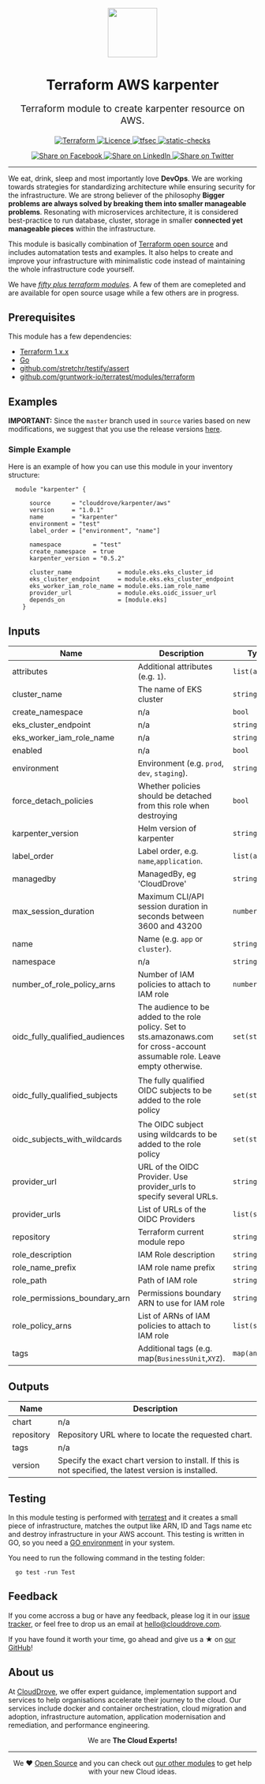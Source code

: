<!-- This file was automatically generated by the `geine`. Make all changes to `README.yaml` and run `make readme` to rebuild this file. -->

<p align="center"> <img src="https://user-images.githubusercontent.com/50652676/62349836-882fef80-b51e-11e9-99e3-7b974309c7e3.png" width="100" height="100"></p>


<h1 align="center">
    Terraform AWS karpenter
</h1>

<p align="center" style="font-size: 1.2rem;"> 
    Terraform module to create karpenter resource on AWS.
     </p>

<p align="center">

<a href="https://www.terraform.io">
  <img src="https://img.shields.io/badge/Terraform-v1.1.7-green" alt="Terraform">
</a>
<a href="LICENSE.md">
  <img src="https://img.shields.io/badge/License-APACHE-blue.svg" alt="Licence">
</a>
<a href="https://github.com/clouddrove/terraform-aws-karpenter/actions/workflows/tfsec.yml">
  <img src="https://github.com/clouddrove/terraform-aws-karpenter/actions/workflows/tfsec.yml/badge.svg" alt="tfsec">
</a>
<a href="https://github.com/clouddrove/terraform-aws-karpenter/actions/workflows/terraform.yml">
  <img src="https://github.com/clouddrove/terraform-aws-karpenter/actions/workflows/terraform.yml/badge.svg" alt="static-checks">
</a>


</p>
<p align="center">

<a href='https://facebook.com/sharer/sharer.php?u=https://github.com/clouddrove/terraform-aws-karpenter'>
  <img title="Share on Facebook" src="https://user-images.githubusercontent.com/50652676/62817743-4f64cb80-bb59-11e9-90c7-b057252ded50.png" />
</a>
<a href='https://www.linkedin.com/shareArticle?mini=true&title=Terraform+AWS+karpenter&url=https://github.com/clouddrove/terraform-aws-karpenter'>
  <img title="Share on LinkedIn" src="https://user-images.githubusercontent.com/50652676/62817742-4e339e80-bb59-11e9-87b9-a1f68cae1049.png" />
</a>
<a href='https://twitter.com/intent/tweet/?text=Terraform+AWS+karpenter&url=https://github.com/clouddrove/terraform-aws-karpenter'>
  <img title="Share on Twitter" src="https://user-images.githubusercontent.com/50652676/62817740-4c69db00-bb59-11e9-8a79-3580fbbf6d5c.png" />
</a>

</p>
<hr>


We eat, drink, sleep and most importantly love **DevOps**. We are working towards strategies for standardizing architecture while ensuring security for the infrastructure. We are strong believer of the philosophy <b>Bigger problems are always solved by breaking them into smaller manageable problems</b>. Resonating with microservices architecture, it is considered best-practice to run database, cluster, storage in smaller <b>connected yet manageable pieces</b> within the infrastructure. 

This module is basically combination of [Terraform open source](https://www.terraform.io/) and includes automatation tests and examples. It also helps to create and improve your infrastructure with minimalistic code instead of maintaining the whole infrastructure code yourself.

We have [*fifty plus terraform modules*][terraform_modules]. A few of them are comepleted and are available for open source usage while a few others are in progress.




## Prerequisites

This module has a few dependencies: 

- [Terraform 1.x.x](https://learn.hashicorp.com/terraform/getting-started/install.html)
- [Go](https://golang.org/doc/install)
- [github.com/stretchr/testify/assert](https://github.com/stretchr/testify)
- [github.com/gruntwork-io/terratest/modules/terraform](https://github.com/gruntwork-io/terratest)







## Examples


**IMPORTANT:** Since the `master` branch used in `source` varies based on new modifications, we suggest that you use the release versions [here](https://github.com/clouddrove/terraform-aws-karpenter/releases).


### Simple Example
Here is an example of how you can use this module in your inventory structure:
  ```hcl
    module "karpenter" {

        source      = "clouddrove/karpenter/aws"
        version     = "1.0.1"
        name        = "karpenter"
        environment = "test"
        label_order = ["environment", "name"]

        namespace         = "test"
        create_namespace  = true
        karpenter_version = "0.5.2"

        cluster_name             = module.eks.eks_cluster_id
        eks_cluster_endpoint     = module.eks.eks_cluster_endpoint
        eks_worker_iam_role_name = module.eks.iam_role_name
        provider_url             = module.eks.oidc_issuer_url
        depends_on               = [module.eks]
      }
  ```






## Inputs

| Name | Description | Type | Default | Required |
|------|-------------|------|---------|:--------:|
| attributes | Additional attributes (e.g. `1`). | `list(any)` | `[]` | no |
| cluster\_name | The name of EKS cluster | `string` | n/a | yes |
| create\_namespace | n/a | `bool` | `false` | no |
| eks\_cluster\_endpoint | n/a | `string` | `""` | no |
| eks\_worker\_iam\_role\_name | n/a | `string` | `""` | no |
| enabled | n/a | `bool` | `true` | no |
| environment | Environment (e.g. `prod`, `dev`, `staging`). | `string` | `""` | no |
| force\_detach\_policies | Whether policies should be detached from this role when destroying | `bool` | `false` | no |
| karpenter\_version | Helm version of karpenter | `string` | `"0.5.1"` | no |
| label\_order | Label order, e.g. `name`,`application`. | `list(any)` | `[]` | no |
| managedby | ManagedBy, eg 'CloudDrove' | `string` | `"hello@clouddrove.com"` | no |
| max\_session\_duration | Maximum CLI/API session duration in seconds between 3600 and 43200 | `number` | `3600` | no |
| name | Name  (e.g. `app` or `cluster`). | `string` | `""` | no |
| namespace | n/a | `string` | `""` | no |
| number\_of\_role\_policy\_arns | Number of IAM policies to attach to IAM role | `number` | `null` | no |
| oidc\_fully\_qualified\_audiences | The audience to be added to the role policy. Set to sts.amazonaws.com for cross-account assumable role. Leave empty otherwise. | `set(string)` | `[]` | no |
| oidc\_fully\_qualified\_subjects | The fully qualified OIDC subjects to be added to the role policy | `set(string)` | <pre>[<br>  "system:serviceaccount:karpenter:karpenter"<br>]</pre> | no |
| oidc\_subjects\_with\_wildcards | The OIDC subject using wildcards to be added to the role policy | `set(string)` | `[]` | no |
| provider\_url | URL of the OIDC Provider. Use provider\_urls to specify several URLs. | `string` | `""` | no |
| provider\_urls | List of URLs of the OIDC Providers | `list(string)` | `[]` | no |
| repository | Terraform current module repo | `string` | `"https://github.com/clouddrove/terraform-aws-vpc"` | no |
| role\_description | IAM Role description | `string` | `""` | no |
| role\_name\_prefix | IAM role name prefix | `string` | `null` | no |
| role\_path | Path of IAM role | `string` | `"/"` | no |
| role\_permissions\_boundary\_arn | Permissions boundary ARN to use for IAM role | `string` | `""` | no |
| role\_policy\_arns | List of ARNs of IAM policies to attach to IAM role | `list(string)` | `[]` | no |
| tags | Additional tags (e.g. map(`BusinessUnit`,`XYZ`). | `map(any)` | `{}` | no |

## Outputs

| Name | Description |
|------|-------------|
| chart | n/a |
| repository | Repository URL where to locate the requested chart. |
| tags | n/a |
| version | Specify the exact chart version to install. If this is not specified, the latest version is installed. |




## Testing
In this module testing is performed with [terratest](https://github.com/gruntwork-io/terratest) and it creates a small piece of infrastructure, matches the output like ARN, ID and Tags name etc and destroy infrastructure in your AWS account. This testing is written in GO, so you need a [GO environment](https://golang.org/doc/install) in your system. 

You need to run the following command in the testing folder:
```hcl
  go test -run Test
```



## Feedback 
If you come accross a bug or have any feedback, please log it in our [issue tracker](https://github.com/clouddrove/terraform-aws-karpenter/issues), or feel free to drop us an email at [hello@clouddrove.com](mailto:hello@clouddrove.com).

If you have found it worth your time, go ahead and give us a ★ on [our GitHub](https://github.com/clouddrove/terraform-aws-karpenter)!

## About us

At [CloudDrove][website], we offer expert guidance, implementation support and services to help organisations accelerate their journey to the cloud. Our services include docker and container orchestration, cloud migration and adoption, infrastructure automation, application modernisation and remediation, and performance engineering.

<p align="center">We are <b> The Cloud Experts!</b></p>
<hr />
<p align="center">We ❤️  <a href="https://github.com/clouddrove">Open Source</a> and you can check out <a href="https://github.com/clouddrove">our other modules</a> to get help with your new Cloud ideas.</p>

  [website]: https://clouddrove.com
  [github]: https://github.com/clouddrove
  [linkedin]: https://cpco.io/linkedin
  [twitter]: https://twitter.com/clouddrove/
  [email]: https://clouddrove.com/contact-us.html
  [terraform_modules]: https://github.com/clouddrove?utf8=%E2%9C%93&q=terraform-&type=&language=
